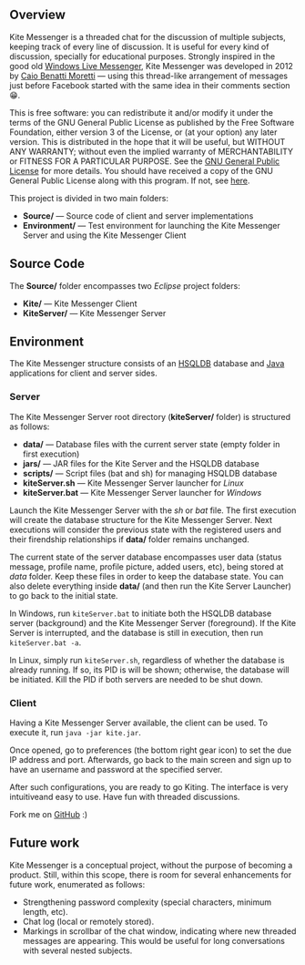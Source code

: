 ## Overview

Kite Messenger is a threaded chat for the discussion of multiple subjects, keeping track of every line of discussion. It is useful for every kind of discussion, specially for educational purposes. Strongly inspired in the good old [Windows Live Messenger](https://en.wikipedia.org/wiki/Windows_Live_Messenger), Kite Messenger was developed in 2012 by [Caio Benatti Moretti](http://www.moretticb.com) &mdash; using this thread-like arrangement of messages just before Facebook started with the same idea in their comments section 😁.

This is free software: you can redistribute it and/or modify it under the terms of the GNU General Public License as published by the Free Software Foundation, either version 3 of the License, or (at your option) any later version. This is distributed in the hope that it will be useful, but WITHOUT ANY WARRANTY; without even the implied warranty of MERCHANTABILITY or FITNESS FOR A PARTICULAR PURPOSE. See the [GNU General Public License](http://www.gnu.org/licenses/) for more details. You should have received a copy of the GNU General Public License along with this program. If not, see [here](http://www.gnu.org/licenses/).

This project is divided in two main folders:

* **Source/** &mdash; Source code of client and server implementations
* **Environment/** &mdash; Test environment for launching the Kite Messenger Server and using the Kite Messenger Client

## Source Code

The **Source/** folder encompasses two *Eclipse* project folders:

* **Kite/** &mdash; Kite Messenger Client
* **KiteServer/** &mdash; Kite Messenger Server

## Environment

The Kite Messenger structure consists of an [HSQLDB](http://hsqldb.org/) database and [Java](http://www.java.com) applications for client and server sides.

### Server 

The Kite Messenger Server root directory (**kiteServer/** folder) is structured as follows:

* **data/** &mdash; Database files with the current server state (empty folder in first execution)
* **jars/** &mdash; JAR files for the Kite Server and the HSQLDB database
* **scripts/** &mdash; Script files (bat and sh) for managing HSQLDB database
* **kiteServer.sh** &mdash; Kite Messenger Server launcher for *Linux*
* **kiteServer.bat** &mdash; Kite Messenger Server launcher for *Windows*

Launch the Kite Messenger Server with the *sh* or *bat* file. The first execution will create the database structure for the Kite Messenger Server. Next executions will consider the previous state with the registered users and their firendship relationships if **data/** folder remains unchanged.

The current state of the server database encompasses user data (status message, profile name, profile picture, added users, etc), being stored at *data* folder. Keep these files in order to keep the database state. You can also delete everything inside **data/** (and then run the Kite Server Launcher) to go back to the initial state.

In Windows, run `kiteServer.bat` to initiate both the HSQLDB database server (background) and the Kite Messenger Server (foreground). If the Kite Server is interrupted, and the database is still in execution, then run `kiteServer.bat -a`.

In Linux, simply run `kiteServer.sh`, regardless of whether the database is already running. If so, its PID is will be shown; otherwise, the database will be initiated. Kill the PID if both servers are needed to be shut down.

### Client

Having a Kite Messenger Server available, the client can be used. To execute it, run `java -jar kite.jar`.

Once opened, go to preferences (the bottom right gear icon) to set the due IP address and port. Afterwards, go back to the main screen and sign up to have an username and password at the specified server.

After such configurations, you are ready to go Kiting. The interface is very intuitiveand easy to use. Have fun with threaded discussions.


Fork me on [GitHub](http://github.com/moretticb/Kite) :)

## Future work

Kite Messenger is a conceptual project, without the purpose of becoming a product. Still, within this scope, there is room for several enhancements for future work, enumerated as follows:

* Strengthening password complexity (special characters, minimum length, etc).
* Chat log (local or remotely stored).
* Markings in scrollbar of the chat window, indicating where new threaded messages are appearing. This would be useful for long conversations with several nested subjects.
